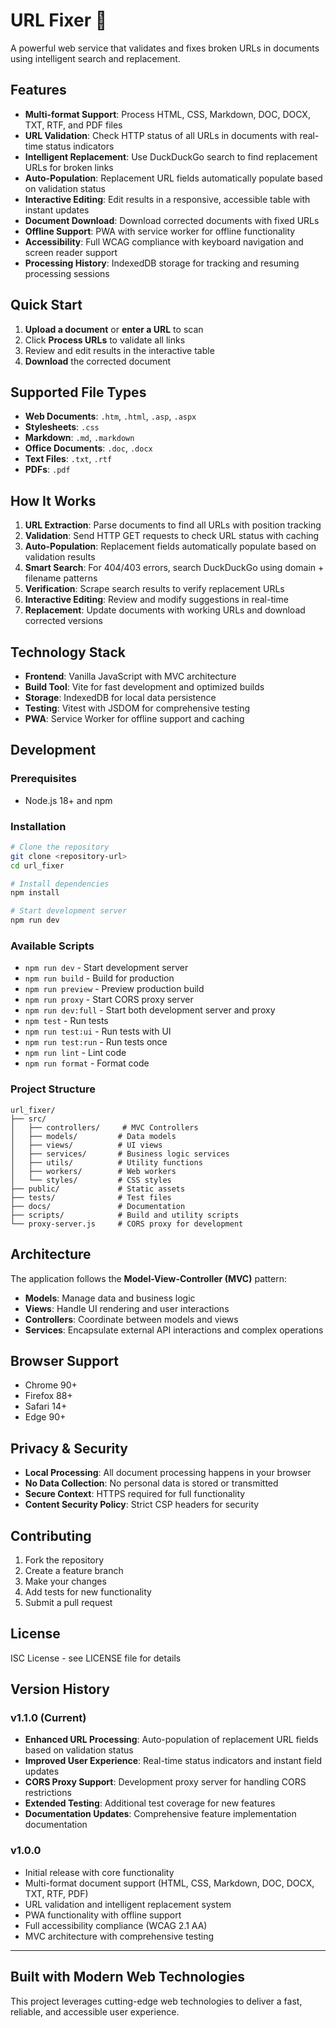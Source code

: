 # URL Fixer 🔗

A powerful web service that validates and fixes broken URLs in documents using intelligent search and replacement.

## Features

- **Multi-format Support**: Process HTML, CSS, Markdown, DOC, DOCX, TXT, RTF, and PDF files
- **URL Validation**: Check HTTP status of all URLs in documents with real-time status indicators
- **Intelligent Replacement**: Use DuckDuckGo search to find replacement URLs for broken links
- **Auto-Population**: Replacement URL fields automatically populate based on validation status
- **Interactive Editing**: Edit results in a responsive, accessible table with instant updates
- **Document Download**: Download corrected documents with fixed URLs
- **Offline Support**: PWA with service worker for offline functionality
- **Accessibility**: Full WCAG compliance with keyboard navigation and screen reader support
- **Processing History**: IndexedDB storage for tracking and resuming processing sessions

## Quick Start

1. **Upload a document** or **enter a URL** to scan
2. Click **Process URLs** to validate all links
3. Review and edit results in the interactive table
4. **Download** the corrected document

## Supported File Types

- **Web Documents**: `.htm`, `.html`, `.asp`, `.aspx`
- **Stylesheets**: `.css`
- **Markdown**: `.md`, `.markdown`
- **Office Documents**: `.doc`, `.docx`
- **Text Files**: `.txt`, `.rtf`
- **PDFs**: `.pdf`

## How It Works

1. **URL Extraction**: Parse documents to find all URLs with position tracking
2. **Validation**: Send HTTP GET requests to check URL status with caching
3. **Auto-Population**: Replacement fields automatically populate based on validation results
4. **Smart Search**: For 404/403 errors, search DuckDuckGo using domain + filename patterns
5. **Verification**: Scrape search results to verify replacement URLs
6. **Interactive Editing**: Review and modify suggestions in real-time
7. **Replacement**: Update documents with working URLs and download corrected versions

## Technology Stack

- **Frontend**: Vanilla JavaScript with MVC architecture
- **Build Tool**: Vite for fast development and optimized builds
- **Storage**: IndexedDB for local data persistence
- **Testing**: Vitest with JSDOM for comprehensive testing
- **PWA**: Service Worker for offline support and caching

## Development

### Prerequisites

- Node.js 18+ and npm

### Installation

```bash
# Clone the repository
git clone <repository-url>
cd url_fixer

# Install dependencies
npm install

# Start development server
npm run dev
```

### Available Scripts

- `npm run dev` - Start development server
- `npm run build` - Build for production
- `npm run preview` - Preview production build
- `npm run proxy` - Start CORS proxy server
- `npm run dev:full` - Start both development server and proxy
- `npm test` - Run tests
- `npm run test:ui` - Run tests with UI
- `npm run test:run` - Run tests once
- `npm run lint` - Lint code
- `npm run format` - Format code

### Project Structure

```text
url_fixer/
├── src/
│   ├── controllers/     # MVC Controllers
│   ├── models/         # Data models
│   ├── views/          # UI views
│   ├── services/       # Business logic services
│   ├── utils/          # Utility functions
│   ├── workers/        # Web workers
│   └── styles/         # CSS styles
├── public/             # Static assets
├── tests/              # Test files
├── docs/               # Documentation
├── scripts/            # Build and utility scripts
└── proxy-server.js     # CORS proxy for development
```

## Architecture

The application follows the **Model-View-Controller (MVC)** pattern:

- **Models**: Manage data and business logic
- **Views**: Handle UI rendering and user interactions
- **Controllers**: Coordinate between models and views
- **Services**: Encapsulate external API interactions and complex operations

## Browser Support

- Chrome 90+
- Firefox 88+
- Safari 14+
- Edge 90+

## Privacy & Security

- **Local Processing**: All document processing happens in your browser
- **No Data Collection**: No personal data is stored or transmitted
- **Secure Context**: HTTPS required for full functionality
- **Content Security Policy**: Strict CSP headers for security

## Contributing

1. Fork the repository
2. Create a feature branch
3. Make your changes
4. Add tests for new functionality
5. Submit a pull request

## License

ISC License - see LICENSE file for details

## Version History

### v1.1.0 (Current)

- **Enhanced URL Processing**: Auto-population of replacement URL fields based on validation status
- **Improved User Experience**: Real-time status indicators and instant field updates
- **CORS Proxy Support**: Development proxy server for handling CORS restrictions
- **Extended Testing**: Additional test coverage for new features
- **Documentation Updates**: Comprehensive feature implementation documentation

### v1.0.0

- Initial release with core functionality
- Multi-format document support (HTML, CSS, Markdown, DOC, DOCX, TXT, RTF, PDF)
- URL validation and intelligent replacement system
- PWA functionality with offline support
- Full accessibility compliance (WCAG 2.1 AA)
- MVC architecture with comprehensive testing

---

## Built with Modern Web Technologies

This project leverages cutting-edge web technologies to deliver a fast, reliable, and accessible user experience.
